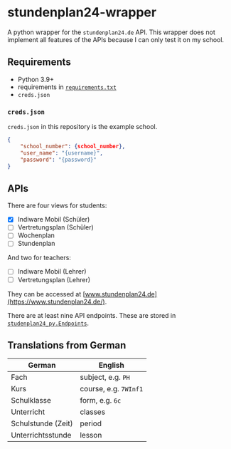 # stundenplan24-wrapper
A python wrapper for the `stundenplan24.de` API. This wrapper does not implement all features of the APIs because I can only test it on my school. 

## Requirements
- Python 3.9+
- requirements in [`requirements.txt`](requirements.txt)
- `creds.json`

### `creds.json`
`creds.json` in this repository is the example school.
```json
{
    "school_number": {school_number},
    "user_name": "{username}",
    "password": "{password}"
}
```

## APIs
There are four views for students:

- [X] Indiware Mobil (Schüler)
- [ ] Vertretungsplan (Schüler)
- [ ] Wochenplan
- [ ] Stundenplan

And two for teachers:

- [ ] Indiware Mobil (Lehrer)
- [ ] Vertretungsplan (Lehrer)

They can be accessed at [www.stundenplan24.de](https://www.stundenplan24.de/).

There are at least nine API endpoints. These are stored in [`studenplan24_py.Endpoints`](stundenplan24_py/client.py).

## Translations from German

| German             | English               |
|--------------------|-----------------------|
| Fach               | subject, e.g. `PH`    |
| Kurs               | course, e.g. `7WInf1` |
| Schulklasse        | form, e.g. `6c`       |
| Unterricht         | classes               |
| Schulstunde (Zeit) | period                |
| Unterrichtsstunde  | lesson                |
